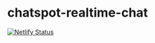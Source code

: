 # chatspot-realtime-chat
[![Netlify Status](https://api.netlify.com/api/v1/badges/e290eb1b-e42e-4e70-b960-6ca8d35a099e/deploy-status)](https://app.netlify.com/sites/chatspot/deploys)
